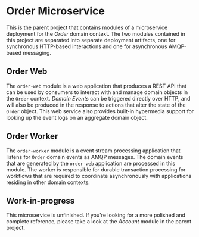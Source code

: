 # Order Microservice

This is the parent project that contains modules of a microservice deployment for the _Order_ domain context. The two modules contained in this project are separated into separate deployment artifacts, one for synchronous HTTP-based interactions and one for asynchronous AMQP-based messaging.

## Order Web

The `order-web` module is a web application that produces a REST API that can be used by consumers to interact with and manage domain objects in the `Order` context. _Domain Events_ can be triggered directly over HTTP, and will also be produced in the response to actions that alter the state of the `Order` object. This web service also provides built-in hypermedia support for looking up the event logs on an aggregate domain object.

## Order Worker

The `order-worker` module is a event stream processing application that listens for `Order` domain events as AMQP messages. The domain events that are generated by the `order-web` application are processed in this module. The worker is responsible for durable transaction processing for workflows that are required to coordinate asynchronously with applications residing in other domain contexts.

## Work-in-progress

This microservice is unfinished. If you're looking for a more polished and complete reference, please take a look at the _Account_ module in the parent project.
